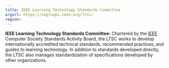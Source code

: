 ```yaml
---
title: IEEE Learning Technology Standards Committee
orgurl: https://sagroups.ieee.org/ltsc/
region:
---
```

**IEEE Learning Technology Standards Committee:** Chartered by the [IEEE](https://www.ieee.org/) Computer Society Standards Activity Board, the LTSC works to develop internationally accredited technical standards, recommended practices, and guides to learning technology. In addition to standards developed directly, the LTSC also manages standardization of specifications developed by other organizations.
